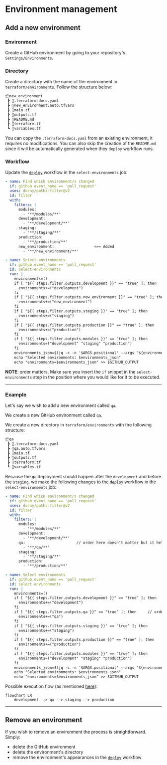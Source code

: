 # Environment management

## Add a new environment

### Environment

Create a GitHub environment by going to your repository's `Settings/Environments`.

### Directory

Create a directory with the name of the environment in `terraform/environments`. Follow the structure below:

```bash
📦new_environment
 ┣ 📜.terraform-docs.yaml
 ┣ 📜new_environment.auto.tfvars
 ┣ 📜main.tf
 ┣ 📜outputs.tf
 ┣ 📜README.md
 ┣ 📜terraform.tf
 ┗ 📜variables.tf
```

You can copy the `.terraform-docs.yaml` from an existing environment, it requires no modifications. You can also skip the creation of the `README.md` since it will be automatically generated when they `deploy` workflow runs.

### Workflow

Update the [`deploy`](../.github/workflows/deploy.yaml) workflow in the `select-environments` job:

```yaml
- name: Find which environment/s changed
  if: github.event_name == 'pull_request'
  uses: dorny/paths-filter@v2
  id: filter
  with:
    filters: |
      modules:
        - '**/modules/**'
      development:
        - '**/development/**'
      staging:
        - '**/staging/**'
      production:
        - '**/production/**'
      new_environment:                  <== Added
        - '**/new_environment/**'

- name: Select environments
  if: github.event_name == 'pull_request'
  id: select-environments
  run: |
    environments=()
    if [ "${{ steps.filter.outputs.development }}" == "true" ]; then
      environments+=("development")
    fi
    if [ "${{ steps.filter.outputs.new_environment }}" == "true" ]; then        <== Added
      environments+=("new_environment")
    fi
    if [ "${{ steps.filter.outputs.staging }}" == "true" ]; then
      environments+=("staging")
    fi
    if [ "${{ steps.filter.outputs.production }}" == "true" ]; then
      environments+=("production")
    fi
    if [ "${{ steps.filter.outputs.modules }}" == "true" ]; then
      environments=("development" "staging" "production")
    fi
    environments_json=$(jq -c -n '$ARGS.positional' --args "${environments[@]}")
    echo "Selected environments: $environments_json"
    echo "environments=$environments_json" >> $GITHUB_OUTPUT
```

**NOTE**: order matters. Make sure you insert the `if` snippet in the `select-environments` step in the position where you would like for it to be executed.

---

### Example

Let's say we wish to add a new environment called `qa`.

We create a new GitHub environment called `qa`.

We create a new directory in `terraform/environments` with the following structure:

```bash
📦qa
 ┣ 📜.terraform-docs.yaml
 ┣ 📜qa.auto.tfvars
 ┣ 📜main.tf
 ┣ 📜outputs.tf
 ┣ 📜terraform.tf
 ┗ 📜variables.tf
```

Because the `qa` deployment should happen after the `development` and before the `staging`, we make the following changes to the [`deploy`](../.github/workflows/deploy.yaml) workflow in the `select-environments` job:

```yaml
- name: Find which environment/s changed
  if: github.event_name == 'pull_request'
  uses: dorny/paths-filter@v2
  id: filter
  with:
    filters: |
      modules:
        - '**/modules/**'
      development:
        - '**/development/**'
      qa:                       // order here doesn't matter but it helps visualize the desired flow
        - '**/qa/**'
      staging:
        - '**/staging/**'
      production:
        - '**/production/**'

- name: Select environments
  if: github.event_name == 'pull_request'
  id: select-environments
  run: |
    environments=()
    if [ "${{ steps.filter.outputs.development }}" == "true" ]; then
      environments+=("development")
    fi
    if [ "${{ steps.filter.outputs.qa }}" == "true" ]; then     // order here matters
      environments+=("qa")
    fi
    if [ "${{ steps.filter.outputs.staging }}" == "true" ]; then
      environments+=("staging")
    fi
    if [ "${{ steps.filter.outputs.production }}" == "true" ]; then
      environments+=("production")
    fi
    if [ "${{ steps.filter.outputs.modules }}" == "true" ]; then
      environments=("development" "staging" "production")
    fi
    environments_json=$(jq -c -n '$ARGS.positional' --args "${environments[@]}")
    echo "Selected environments: $environments_json"
    echo "environments=$environments_json" >> $GITHUB_OUTPUT
```

Possible execution flow (as mentioned [here](workflow.md)):

```mermaid
flowchart LR
    development --> qa --> staging --> production
```

---

## Remove an environment

If you wish to remove an environment the process is straightforward. Simply:

- delete the GitHub environment
- delete the environment's directory
- remove the environment's appearances in the [`deploy`](../.github/workflows/deploy.yaml) workflow